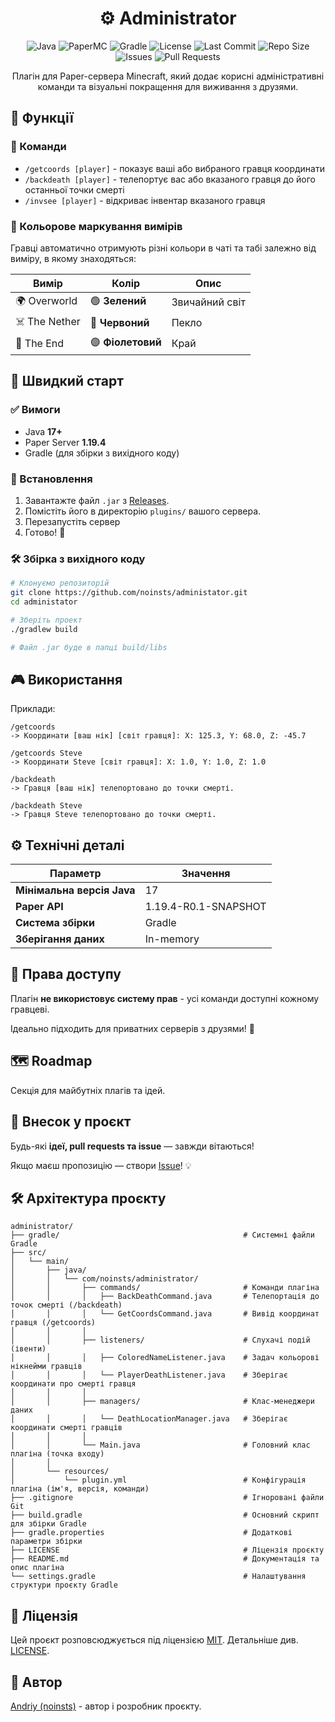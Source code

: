 <div align="center">

# ⚙️ Administrator

![Java](https://img.shields.io/badge/Java-17%2B-orange?logo=openjdk&logoColor=white)
![PaperMC](https://img.shields.io/badge/Paper-1.19.4-blue?logo=minecraft&logoColor=white)
![Gradle](https://img.shields.io/badge/Gradle-Build-success?logo=gradle&logoColor=white&color=02303A)
![License](https://img.shields.io/github/license/noinsts/administrator?color=brightgreen)
![Last Commit](https://img.shields.io/github/last-commit/noinsts/administrator?logo=github&color=blueviolet)
![Repo Size](https://img.shields.io/github/repo-size/noinsts/administrator?color=teal)
![Issues](https://img.shields.io/github/issues/noinsts/administrator?color=yellow)
![Pull Requests](https://img.shields.io/github/issues-pr/noinsts/administrator?color=lightblue)

Плагін для Paper-сервера Minecraft, який додає корисні адміністративні команди та візуальні покращення для виживання з друзями.

</div>

## 🧩 Функції

### 📍 Команди

- `/getcoords [player]` - показує ваші або вибраного гравця координати 
- `/backdeath [player]` - телепортує вас або вказаного гравця до його останньої точки смерті
- `/invsee [player]` - відкриває інвентар вказаного гравця

### 🎨 Кольорове маркування вимірів

Гравці автоматично отримують різні кольори в чаті та табі залежно від виміру, в якому знаходяться:

| Вимір         | Колір              | Опис           |
|---------------|--------------------|----------------|
| 🌍 Overworld  | 🟢 **Зелений**     | Звичайний світ |
| ☠️ The Nether | 🔴 **Червоний**    | Пекло          |
| 🌌 The End    | 🟣 **Фіолетовий**  | Край           |

## 🚀 Швидкий старт

### ✅ Вимоги

- Java **17+**
- Paper Server **1.19.4**
- Gradle (для збірки з вихідного коду)

### 💾 Встановлення

1. Завантажте файл `.jar` з [Releases](https://github.com/noinsts/administrator/releases).
2. Помістіть його в директорію `plugins/` вашого сервера.
3. Перезапустіть сервер
4. Готово! 🎉

### 🛠 Збірка з вихідного коду

```bash
# Клонуємо репозиторій
git clone https://github.com/noinsts/administator.git
cd administator

# Зберіть проект
./gradlew build

# Файл .jar буде в папці build/libs 
```

## 🎮 Використання

Приклади:

```
/getcoords
-> Координати [ваш нік] [світ гравця]: X: 125.3, Y: 68.0, Z: -45.7

/getcoords Steve
-> Координати Steve [світ гравця]: X: 1.0, Y: 1.0, Z: 1.0

/backdeath
-> Гравця [ваш нік] телепортовано до точки смерті.

/backdeath Steve
-> Гравця Steve телепортовано до точки смерті.
```

## ⚙️ Технічні деталі

| Параметр                   | Значення             |
|----------------------------|----------------------|
| **Мінімальна версія Java** | 17                   |
| **Paper API**              | 1.19.4-R0.1-SNAPSHOT |
| **Система збірки**         | Gradle               |
| **Зберігання даних**       | In-memory            |

## 📝 Права доступу

Плагін **не використовує систему прав** - усі команди доступні кожному гравцеві. 

Ідеально підходить для приватних серверів з друзями! 💬

## 🗺️ Roadmap

Секція для майбутніх плагів та ідей.

## 🤝 Внесок у проєкт

Будь-які **ідеї, pull requests та issue** — завжди вітаються!

Якщо маєш пропозицію — створи [Issue](https://github.com/noinsts/administrator/issues)! 💡

## 🛠️ Архітектура проєкту

```
administrator/
├── gradle/                                         # Системні файли Gradle
├── src/
│   └── main/
│       ├── java/
│       │   └── com/noinsts/administrator/
│       │       ├── commands/                       # Команди плагіна
│       │       │   ├── BackDeathCommand.java       # Телепортація до точок смерті (/backdeath)
│       │       │   └── GetCoordsCommand.java       # Вивід координат гравця (/getcoords)
│       │       │
│       │       ├── listeners/                      # Слухачі подій (івенти)
│       │       │   ├── ColoredNameListener.java    # Задач кольорові нікнейми гравців
│       │       │   └── PlayerDeathListener.java    # Зберігає координати про смерті гравця
│       │       │
│       │       ├── managers/                       # Клас-менеджери даних
│       │       │   └── DeathLocationManager.java   # Зберігає координати смерті гравців
│       │       │
│       │       └── Main.java                       # Головний клас плагіна (точка входу)
│       │
│       └── resources/
│           └── plugin.yml                          # Конфігурація плагіна (ім'я, версія, команди)
├── .gitignore                                      # Ігноровані файли Git
├── build.gradle                                    # Основний скрипт для збірки Gradle
├── gradle.properties                               # Додаткові параметри збірки
├── LICENSE                                         # Ліцензія проєкту
├── README.md                                       # Документація та опис плагіна
└── settings.gradle                                 # Налаштування структури проєкту Gradle
```

## 📄 Ліцензія

Цей проєкт розповсюджується під ліцензією [MIT](https://opensource.org/license/mit). Детальніше див. [LICENSE](./LICENSE).

## 👤 Автор

[Andriy (noinsts)](https://github.com/noinsts/) - автор і розробник проєкту.
